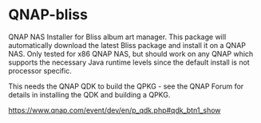 # QNAP-bliss
QNAP  NAS Installer for Bliss album art  manager.
This package will automatically download the latest Bliss package and install it on a QNAP NAS.
Only tested for x86 QNAP NAS, but should work on any QNAP which supports the necessary Java runtime levels since the default install is not processor specific.

This needs the QNAP QDK to  build the QPKG - see the QNAP Forum for details in installing the QDK and building a QPKG.

https://www.qnap.com/event/dev/en/p_qdk.php#qdk_btn1_show
